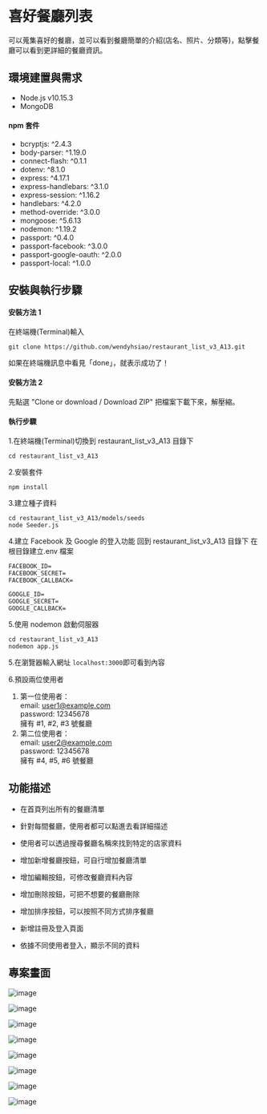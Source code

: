# 喜好餐廳列表

可以蒐集喜好的餐廳，並可以看到餐廳簡單的介紹(店名、照片、分類等)，點擊餐廳可以看到更詳細的餐廳資訊。

## 環境建置與需求

- Node.js v10.15.3
- MongoDB

#### npm 套件

- bcryptjs: ^2.4.3
- body-parser: ^1.19.0
- connect-flash: ^0.1.1
- dotenv: ^8.1.0
- express: ^4.17.1
- express-handlebars: ^3.1.0
- express-session: ^1.16.2
- handlebars: ^4.2.0
- method-override: ^3.0.0
- mongoose: ^5.6.13
- nodemon: ^1.19.2
- passport: ^0.4.0
- passport-facebook: ^3.0.0
- passport-google-oauth: ^2.0.0
- passport-local: ^1.0.0

## 安裝與執行步驟

#### 安裝方法 1

在終端機(Terminal)輸入

```
git clone https://github.com/wendyhsiao/restaurant_list_v3_A13.git
```

如果在終端機訊息中看見「done」，就表示成功了！

#### 安裝方法 2

先點選 "Clone or download / Download ZIP" 把檔案下載下來，解壓縮。

#### 執行步驟

1.在終端機(Terminal)切換到 restaurant_list_v3_A13 目錄下

```
cd restaurant_list_v3_A13
```

2.安裝套件

```
npm install
```

3.建立種子資料

```
cd restaurant_list_v3_A13/models/seeds
node Seeder.js
```

4.建立 Facebook 及 Google 的登入功能
回到 restaurant_list_v3_A13 目錄下
在根目錄建立.env 檔案

```
FACEBOOK_ID=
FACEBOOK_SECRET=
FACEBOOK_CALLBACK=

GOOGLE_ID=
GOOGLE_SECRET=
GOOGLE_CALLBACK=
```

5.使用 nodemon 啟動伺服器

```
cd restaurant_list_v3_A13
nodemon app.js
```

5.在瀏覽器輸入網址 `localhost:3000`即可看到內容

6.預設兩位使用者

1. 第一位使用者：  
   email: user1@example.com  
   password: 12345678  
   擁有 #1, #2, #3 號餐廳
2. 第二位使用者：  
   email: user2@example.com  
   password: 12345678  
   擁有 #4, #5, #6 號餐廳

## 功能描述

- 在首頁列出所有的餐廳清單
- 針對每間餐廳，使用者都可以點進去看詳細描述
- 使用者可以透過搜尋餐廳名稱來找到特定的店家資料

- 增加新增餐廳按鈕，可自行增加餐廳清單
- 增加編輯按鈕，可修改餐廳資料內容
- 增加刪除按鈕，可把不想要的餐廳刪除

- 增加排序按鈕，可以按照不同方式排序餐廳

- 新增註冊及登入頁面
- 依據不同使用者登入，顯示不同的資料

## 專案畫面

![image](https://github.com/wendyhsiao/restaurant_list_v3_A13/blob/master/public/img/login.PNG)

![image](https://github.com/wendyhsiao/restaurant_list_v3_A13/blob/master/public/img/register.PNG)

![image](https://github.com/wendyhsiao/restaurant_list_v3_A13/blob/master/public/img/alert.PNG)

![image](https://github.com/wendyhsiao/restaurant_list_v2_A10/blob/master/public/img/index.PNG)

![image](https://github.com/wendyhsiao/restaurant_list_v2_A10/blob/master/public/img/search+sort.PNG)

![image](https://github.com/wendyhsiao/restaurant_list_v2_A10/blob/master/public/img/detail.PNG)

![image](https://github.com/wendyhsiao/restaurant_list_v2_A10/blob/master/public/img/edit.PNG)

![image](https://github.com/wendyhsiao/restaurant_list_v2_A10/blob/master/public/img/create.PNG)
